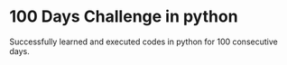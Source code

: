 # 100 Days Challenge in python
 Successfully learned and executed codes in python for 100 consecutive days.
